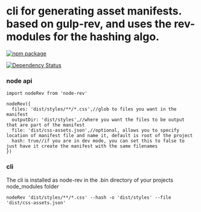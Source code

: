 # cli for generating asset manifests. based on gulp-rev, and uses the rev- modules for the hashing algo.

[![npm package](https://nodei.co/npm/node-rev.png?downloads=true&downloadRank=true&stars=true)](https://nodei.co/npm/request/)

[![Dependency Status](https://img.shields.io/david/request/request.svg?style=flat-square)](https://david-dm.org/request/request)


### node api
```
import nodeRev from 'node-rev'

nodeRev({
  files: 'dist/styles/**/*.css',//glob to files you want in the manifest
  outputDir: 'dist/styles',//where you want the files to be output that are part of the manifest
  file: 'dist/css-assets.json',//optional, allows you to specify location of manifest file and name it, default is root of the project
  hash: true//if you are in dev mode, you can set this to false to just have it create the manifest with the same filenames
})
```

### cli
The cli is installed as node-rev in the .bin directory of your projects node_modules folder
```
nodeRev 'dist/styles/**/*.css' --hash -o 'dist/styles' --file 'dist/css-assets.json'
```
